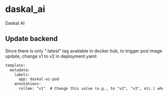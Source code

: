 # daskal_ai
Daskal AI

## Update backend
Since there is only ":latest" tag available in docker hub, to trigger pod image update, change v1 to v2 in deployment.yaml:
``` xml
template:
  metadata:
    labels:
      app: daskal-ai-pod
    annotations:
      rollme: "v1"  # Change this value (e.g., to "v2", "v3", etc.) whenever you need to force a rollout
```
